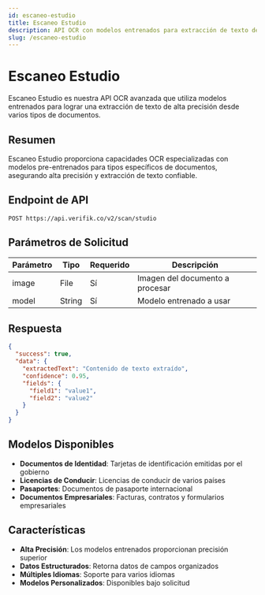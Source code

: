 ```yaml
---
id: escaneo-estudio
title: Escaneo Estudio
description: API OCR con modelos entrenados para extracción de texto de alta precisión
slug: /escaneo-estudio
---
```


# Escaneo Estudio

Escaneo Estudio es nuestra API OCR avanzada que utiliza modelos entrenados para lograr una extracción de texto de alta precisión desde varios tipos de documentos.

## Resumen

Escaneo Estudio proporciona capacidades OCR especializadas con modelos pre-entrenados para tipos específicos de documentos, asegurando alta precisión y extracción de texto confiable.

## Endpoint de API

```http
POST https://api.verifik.co/v2/scan/studio
```

## Parámetros de Solicitud

| Parámetro | Tipo   | Requerido | Descripción                    |
| --------- | ------ | --------- | ------------------------------ |
| image     | File   | Sí        | Imagen del documento a procesar |
| model     | String | Sí        | Modelo entrenado a usar        |

## Respuesta

```json
{
  "success": true,
  "data": {
    "extractedText": "Contenido de texto extraído",
    "confidence": 0.95,
    "fields": {
      "field1": "value1",
      "field2": "value2"
    }
  }
}
```

## Modelos Disponibles

- **Documentos de Identidad**: Tarjetas de identificación emitidas por el gobierno
- **Licencias de Conducir**: Licencias de conducir de varios países
- **Pasaportes**: Documentos de pasaporte internacional
- **Documentos Empresariales**: Facturas, contratos y formularios empresariales

## Características

- **Alta Precisión**: Los modelos entrenados proporcionan precisión superior
- **Datos Estructurados**: Retorna datos de campos organizados
- **Múltiples Idiomas**: Soporte para varios idiomas
- **Modelos Personalizados**: Disponibles bajo solicitud


